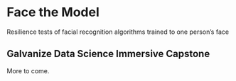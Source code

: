 # Face the Model
Resilience tests of facial recognition algorithms trained to one person’s face

## Galvanize Data Science Immersive Capstone 
More to come. 
